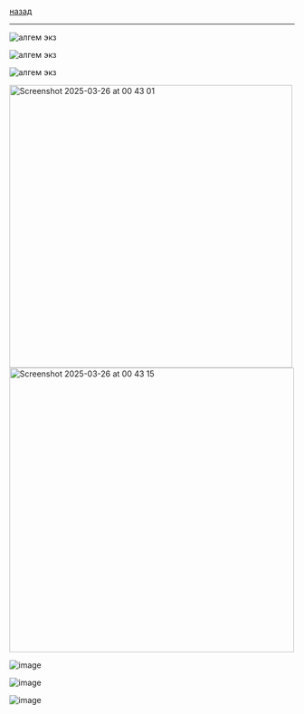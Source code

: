 [назад](algem.md)
***
![алгем экз](https://github.com/user-attachments/assets/83053cc0-6aa4-41a6-bcd4-ccfeb6074e88)

![алгем экз](https://github.com/user-attachments/assets/e6823b2a-3435-4705-8e5c-b05c03e26997)

![алгем экз](https://github.com/user-attachments/assets/4e7e5d3d-6dc9-4e08-9558-9f04fe4a69e5)

<img width="500" alt="Screenshot 2025-03-26 at 00 43 01" src="https://github.com/user-attachments/assets/ef7cd589-fe8b-45b0-994f-269dfcd8300d" />

<img width="503" alt="Screenshot 2025-03-26 at 00 43 15" src="https://github.com/user-attachments/assets/f07c174d-59cd-4eca-a20c-d633c165e41c" />

![image](https://github.com/user-attachments/assets/b78d8785-fb80-4075-9a6d-94c656bee032)

![image](https://github.com/user-attachments/assets/df82be9b-a084-491a-b7c4-db5923cec7cd)

![image](https://github.com/user-attachments/assets/dbcb46bb-7a06-444e-a61d-581c4f2d86eb)
